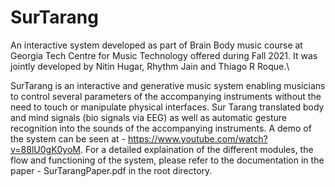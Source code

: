 # SurTarang
An interactive system developed as part of Brain Body music course at Georgia Tech Centre for Music Technology offered during Fall 2021. It was jointly developed by Nitin Hugar, Rhythm Jain and Thiago R Roque.\

SurTarang is an interactive and generative music system enabling musicians to control several parameters of the accompanying instruments without the need to touch or manipulate physical interfaces. Sur Tarang translated body and mind signals (bio signals via EEG) as well as automatic gesture recognition into the sounds of the accompanying instruments. A demo of the system can be seen at - https://www.youtube.com/watch?v=88lU0gK0yoM. For a detailed explaination of the different modules, the flow and functioning of the system, please refer to the documentation in the paper - SurTarangPaper.pdf in the root directory. 

